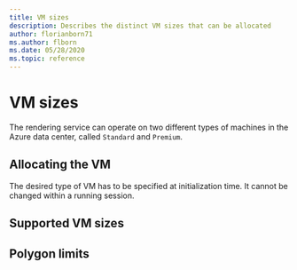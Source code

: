 ```yaml
---
title: VM sizes
description: Describes the distinct VM sizes that can be allocated
author: florianborn71
ms.author: flborn
ms.date: 05/28/2020
ms.topic: reference
---
```


# VM sizes

The rendering service can operate on two different types of machines in the Azure data center, called `Standard` and `Premium`.

## Allocating the VM

The desired type of VM has to be specified at initialization time. It cannot be changed within a running session.


## Supported VM sizes


## Polygon limits

